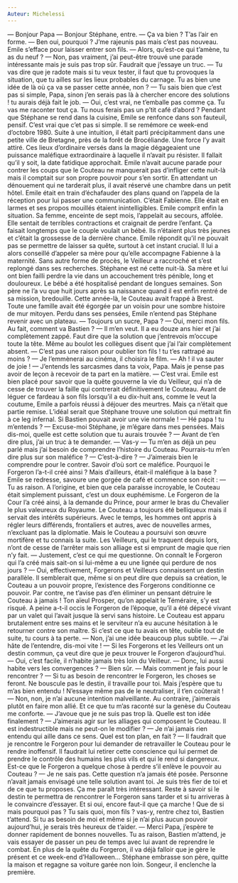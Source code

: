 ```yaml
---
Auteur: Michelessi
---
```

— Bonjour Papa
— Bonjour Stéphane, entre.
— Ça va bien ? T’as l’air en forme.
— Ben oui, pourquoi ? J’me rajeunis pas mais c’est pas nouveau.
Emile s’efface pour laisser entrer son fils.
— Alors, qu’est-ce qui t’amène, tu as du neuf ?
— Non, pas vraiment, j’ai peut-être trouvé une parade intéressante mais je suis pas trop sûr. Faudrait que j’essaye un truc.
— Tu vas dire que je radote mais si tu veux tester, il faut que tu provoques la situation, que tu ailles sur les lieux probables du carnage. Tu as bien une idée de là où ça va se passer cette année, non ?
— Tu sais bien que c’est pas si simple, Papa, sinon j’en serais pas là à chercher encore des solutions ! tu aurais déjà fait le job.
— Oui, c’est vrai, ne t’emballe pas comme ça. Tu vas me raconter tout ça. Tu nous ferais pas un p’tit café d’abord ?
Pendant que Stéphane se rend dans la cuisine, Emile se renfonce dans son fauteuil, pensif.
C’est vrai que c’et pas si simple. Il se remémore ce week-end d’octobre 1980. Suite à une intuition, il était parti précipitamment dans une petite ville de Bretagne, près de la forêt de Brocéliande. Une force l’y avait attiré. Ces lieux d’ordinaire versés dans la magie dégageaient une puissance maléfique extraordinaire à laquelle il n’avait pu résister. Il fallait qu’il y soit, la date fatidique approchait. Emile n’avait aucune parade pour contrer les coups que le Couteau ne manquerait pas d’infliger cette nuit-là mais il comptait sur son propre pouvoir pour s’en sortir. En attendant un dénouement qui ne tarderait plus, il avait réservé une chambre dans un petit hôtel. Emile était en train d’échafauder des plans quand on l’appela de la réception pour lui passer une communication. C’était Fabienne. Elle était en larmes et ses propos mouillés étaient inintelligibles. Emile comprit enfin la situation. Sa femme, enceinte de sept mois, l’appelait au secours, affolée. Elle sentait de terribles contractions et craignait de perdre l’enfant. Ça faisait longtemps que le couple voulait un bébé. Ils n’étaient plus très jeunes et c’était la grossesse de la dernière chance.
Emile répondit qu’il ne pouvait pas se permettre de laisser sa quête, surtout à cet instant crucial. Il lui a alors conseillé d’appeler sa mère pour qu’elle accompagne Fabienne à la maternité. Sans autre forme de procès, le Veilleur a raccroché et s’est replongé dans ses recherches. Stéphane est né cette nuit-là. Sa mère et lui ont bien failli perdre la vie dans un accouchement très pénible, long et douloureux. Le bébé a été hospitalisé pendant de longues semaines. Son père ne l’a vu que huit jours après sa naissance quand il est enfin rentré de sa mission, bredouille. Cette année-là, le Couteau avait frappé à Brest. Toute une famille avait été égorgée par un voisin pour une sombre histoire de mur mitoyen.
Perdu dans ses pensées, Emile n’entend pas Stéphane revenir avec un plateau.
— Toujours un sucre, Papa ?
— Oui, merci mon fils. Au fait, comment va Bastien ?
— Il m’en veut. Il a eu douze ans hier et j’ai complètement zappé. Faut dire que la solution que j’entrevois m’occupe toute la tête. Même au boulot les collègues disent que j’ai l’air complètement absent.
— C’est pas une raison pour oublier ton fils ! tu t’es rattrapé au moins ?
— Je l’emmènerai au cinéma, il choisira le film.
— Ah ! il va sauter de joie !
— J’entends les sarcasmes dans ta voix, Papa. Mais je pense pas avoir de leçon à recevoir de ta part en la matière.
— C’est vrai.
Emile est bien placé pour savoir que la quête gouverne la vie du Veilleur, qui n’a de cesse de trouver la faille qui contrerait définitivement le Couteau. Avant de léguer ce fardeau à son fils lorsqu’il a eu dix-huit ans, comme le veut la coutume, Emile a parfois réussi à déjouer des meurtres. Mais ça n’était que partie remise. L’idéal serait que Stéphane trouve une solution qui mettrait fin à ce leg infernal. Si Bastien pouvait avoir une vie normale !
— Hé papa ! tu m’entends ?
— Excuse-moi Stéphane, je m’égare dans mes pensées. Mais dis-moi, quelle est cette solution que tu aurais trouvée ?
— Avant de t’en dire plus, j’ai un truc à te demander.
— Vas-y
— Tu m’en as déjà un peu parlé mais j’ai besoin de comprendre l’histoire du Couteau. Pourrais-tu m’en dire plus sur son maléfice ?
— C’est-à-dire ?
— J’aimerais bien le comprendre pour le contrer. Savoir d’où sort ce maléfice. Pourquoi le Forgeron l’a-t-il créé ainsi ? Mais d’ailleurs, était-il maléfique à la base ?
Emile se redresse, savoure une gorgée de café et commence son récit :
— Tu as raison. A l’origine, et bien que cela paraisse incroyable, le Couteau était simplement puissant, c’est un doux euphémisme. Le Forgeron de la Cour l’a créé ainsi, à la demande du Prince, pour armer le bras du Chevalier le plus valeureux du Royaume. Le Couteau a toujours été belliqueux mais il servait des intérêts supérieurs. Avec le temps, les hommes ont appris à régler leurs différends, frontaliers et autres, avec de nouvelles armes, n’excluant pas la diplomatie. Mais le Couteau a poursuivi son œuvre mortifère et tu connais la suite. Les Veilleurs, qui le traquent depuis lors, n’ont de cesse de l’arrêter mais son alliage est si emprunt de magie que rien n’y fait.
— Justement, c’est ce qui me questionne. On connaît le Forgeron qui l’a créé mais sait-on si lui-même a eu une lignée qui perdure de nos jours ?
— Oui, effectivement, Forgerons et Veilleurs connaissent un destin parallèle. Il semblerait que, même si on peut dire que depuis sa création, le Couteau a un pouvoir propre, l’existence des Forgerons conditionne ce pouvoir. Par contre, ne t’avise pas d’en éliminer un pensant détruire le Couteau à jamais ! Ton aïeul Prosper, qu’on appelait le Téméraire, s’y est risqué. A peine a-t-il occis le Forgeron de l’époque, qu’il a été dépecé vivant par un valet qui l’avait jusque là servi sans histoire. Le Couteau est apparu brutalement entre ses mains et le serviteur n’a eu aucune hésitation à le retourner contre son maître. Si c’est ce que tu avais en tête, oublie tout de suite, tu cours à ta perte.
— Non, j’ai une idée beaucoup plus subtile. 
— J’ai hâte de l’entendre, dis-moi vite !
— Si les Forgerons et les Veilleurs ont un destin commun, ça veut dire que je peux trouver le Forgeron d’aujourd’hui.
— Oui, c’est facile, il n’habite jamais très loin du Veilleur.
— Donc, lui aussi habite vers les convergences ?
— Bien sûr.
— Mais comment je fais pour le rencontrer ?
— Si tu as besoin de rencontrer le Forgeron, les choses se feront. Ne bouscule pas le destin, il travaille pour toi. Mais j’espère que tu m’as bien entendu ! N’essaye même pas de le neutraliser, il t’en coûterait !
— Non, non, je n’ai aucune intention malveillante. Au contraire, j’aimerais plutôt en faire mon allié. Et ce que tu m’as raconté sur la genèse du Couteau me conforte.
— J’avoue que je ne suis pas trop là. Quelle est ton idée finalement ?
— J’aimerais agir sur les alliages qui composent le Couteau. Il est indestructible mais ne peut-on le modifier ?
— Je n’ai jamais rien entendu qui aille dans ce sens. Quel est ton plan, en fait ?
— Il faudrait que je rencontre le Forgeron pour lui demander de retravailler le Couteau pour le rendre inoffensif. Il faudrait lui retirer cette conscience qui lui permet de prendre le contrôle des humains les plus vils et qui le rend si dangereux. Est-ce que le Forgeron a quelque chose à perdre s’il enlève le pouvoir au Couteau ?
— Je ne sais pas. Cette question n’a jamais été posée. Personne n’avait jamais envisagé une telle solution avant toi. Je suis très fier de toi et de ce que tu proposes. Ça me paraît très intéressant. Reste à savoir si le destin te permettra de rencontrer le Forgeron sans tarder et si tu arriveras à le convaincre d’essayer. Et si oui, encore faut-il que ça marche ! Que de si mais pourquoi pas ? 
Tu sais quoi, mon fils ? vas-y, rentre chez toi, Bastien t’attend. Si tu as besoin de moi et même si je n’ai plus aucun pouvoir aujourd’hui, je serais très heureux de t’aider.
— Merci Papa, j’espère te donner rapidement de bonnes nouvelles. Tu as raison, Bastien m’attend, je vais essayer de passer un peu de temps avec lui avant de reprendre le combat. En plus de la quête du Forgeron, il va déjà falloir que je gère le présent et ce week-end d’Halloween…
Stéphane embrasse son père, quitte la maison et regagne sa voiture garée non loin. Songeur, il enclenche la première.
